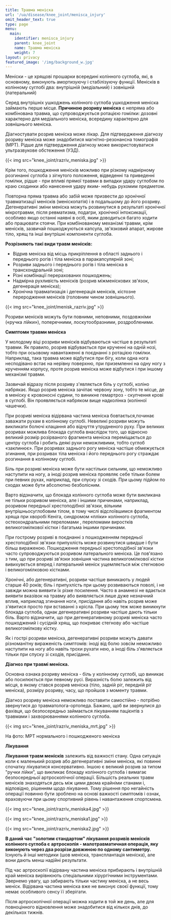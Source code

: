 ```yaml
---
title: Травма меніска
url: '/ua/disease/knee_joint/menisca_injury'
omit_header_text: true
type: page
menu:
  main:
    identifier: menisca_injury
    parent: knee_joint
    name: Травма меніска
    weight: 7
layout: privacy
featured_image: '/img/background_w.jpg'
---
```


Меніски - це хрящові прошарки всередині колінного суглоба, які, в основному, виконують амортизуючу і стабілізуючу
функції. Менісків в колінному суглобі два: внутрішній (медіальний) і зовнішній (латеральний)

Серед внутрішніх ушкоджень колінного суглоба ушкодження меніска займають перше місце. **Причиною розриву меніска** є
непряма або комбінована травма, що супроводжується ротацією гомілки: дозовні характерно для медіального меніска,
всередину характерно для зовнішнього меніска.

Діагностувати розрив меніска може лікар. Для підтвердження діагнозу розриву меніска може знадобитися магнітно-резонансна
томографія (МРТ). Рідше для підтвердження діагнозу може використовуватися ультразвукове обстеження (УЗД).

{{< img src="knee_joint/razriv_meniska.jpg" >}}

Крім того, пошкодження менісків можливо при різкому надмірному розгинанні суглоба з зігнутого положення, відведенні та
приведенні гомілки, рідше - при впливі прямої травми в випадки удару суглобом по краю сходинки або нанесення удару яким-
небудь рухомим предметом.

Повторна пряма травма або забій може призвести до хронічної травматизації менісків (меніскопатія) і в подальшому до його
розриву. Дегенеративні зміни меніска можуть розвинутися в результаті хронічної мікротравми, після ревматизма, подагри,
хронічної інтоксикації, особливо якщо останні наявні в осіб, яким доводиться багато ходити або працювати стоячи. При
комбінованому механізмі травми, крім менісків, зазвичай пошкоджуються капсула, зв'язковий апарат, жирове тіло, хрящ та
інші внутрішні компоненти суглоба.

**Розрізняють такі види травм менісків:** 
- Відрив меніска від місць прикріплення в області заднього і переднього рогів і тіла меніска в паракапсулярній зоні; 
- Розриви заднього і переднього рогів і тіла меніска в трансхондральній зоні; 
- Різні комбінації перерахованих пошкоджень; 
- Надмірна рухливість менісків (розрив міжменіскових зв'язок, дегенерація меніска); 
- Хронічна травматизація і дегенерація менісків, кістозне переродження менісків (головним чином зовнішнього).

{{< img src="knee_joint/menisk_razriv.jpg" >}}

Розриви менісків можуть бути повними, неповними, поздовжніми («ручка лійки»), поперечними, лоскутообразними,
роздробленими.

**Симптоми травми меніска**

У молодому віці розриви менісків відбуваються частіше в результаті травми. Як правило, розрив відбувається при крученні
на одній нозі, тобто при осьовому навантаженні в поєднанні з ротацією гомілки. Наприклад, така травма може відбутися при
бігу, коли одна нога несподівано встає на нерівну поверхню, при приземленні на одну ногу з крученням корпусу, проте
розрив меніска може відбутися і при іншому механізмі травми.

Зазвичай відразу після розриву з'являється біль у суглобі, коліно набрякає. Якщо розрив меніска зачіпає червону зону,
тобто те місце, де в меніску є кровоносні судини, то виникне гемартроз - скупчення крові в суглобі. Він проявляється
набряком вище надколінка (колінної чашечки).

При розриві меніска відірвана частина меніска бовтається,починає заважати рухам в колінному суглобі. Невеликі розриви
можуть викликати болючі клацання або відчуття утрудненого руху. При великих розривах можлива блокада суглоба внаслідок
того, що відносно великий розмір розірваного фрагмента меніска переміщається до центру суглоба і робить деякі рухи
неможливими, тобто суглоб «заклинює». При розривах заднього рогу меніска частіше обмежується згинання, при розривах тіла
меніска і його переднього рогу страждає розгинання в колінному суглобі.

Біль при розриві меніска може бути настільки сильним, що неможливо наступити на ногу, а іноді розрив меніска проявляє
себе тільки болем при певних рухах, наприклад, при спуску зі сходів. При цьому підйом по сходах може бути абсолютно
безболісним.

Варто відзначити, що блокада колінного суглоба може бути викликана не тільки розривом меніска, але і іншими причинами,
наприклад, розривом передньої хрестоподібної зв'язки, вільним внутрішньосуглобовим тілом, в тому числі відслоївшимся
фрагментом хряща при хворобі Кеніга, синдромом «пліки» колінного суглоба, остеохондральними переломами , переломами
виростків великогомілкової кістки і багатьма іншими причинами.

При гострому розриві в поєднанні з пошкодженням передньої хрестоподібної зв'язки припухлість може розвинутися швидше і
бути більш вираженою. Пошкодження передньої хрестоподібної зв'язки часто супроводжуються розривом латерального меніска.
Це пов'язано з тим, що при розриві зв'язки зовнішня частина великогомілкової кістки вивихувється вперед і латеральний
меніск ущемляється між стегновою і великогомілковою кістками.

Хронічні, або дегенеративні, розриви частіше виникають у людей старше 40 років; біль і припухлість при цьому
розвиваються поволі, і не завжди можна виявити їх різке посилення. Часто в анамнезі не вдається виявити вказівок на
травму або виявляється лише дуже незначний вплив, наприклад згинання ноги, присідання або навіть розрив може з'явитися
просто при вставанні з крісла. При цьому теж може виникнути блокада суглоба, однак дегенеративні розриви частіше дають
тільки біль. Варто відзначити, що при дегенеративному розриві меніска часто пошкоджений і сусідній хрящ, що покриває
стегнову або частіше великогомілкову кістку.

Як і гострі розриви меніска, дегенеративні розриви можуть давати різноманітну вираженість симптомів: іноді від болю
зовсім неможливо наступити на ногу або навіть трохи рухати нею, а іноді біль з'являється тільки при спуску зі сходів,
присіданні.

**Діагноз при травмі меніска.**

Основна ознака розриву меніска - біль у колінному суглобі, що виникає або посилюється при певному русі. Виразність болю
залежить від місця, в якому стався розрив меніска (тіло, задній ріг, передній ріг меніска), розміру розриву, часу, що
пройшов з моменту травми.

Діагноз розриву меніска неможливо поставити самостійно - потрібно звернутися до травматолога-ортопеда. Бажано, щоб ви
звернулися до фахівця, що безпосередньо займається лікуванням пацієнтів з травмами і захворюваннями колінного суглоба.

{{< img src="knee_joint/razriv_meniska_mrt.jpg" >}}

На фото: МРТ нормального і пошкодженого меніска

**Лікування**

**Лікування травм менісків** залежить від важкості стану. Одна ситуація коли є маленький розрив або дегенеративні зміни
меніска, які повинні спочатку лікуватися консервативно. Іншою є великий розрив за типом "ручки лійки", що викликає
блокаду колінного суглоба і вимагає безпосередньої артроскопічної операції. Більшість реальних травм менісків
знаходяться десь між цими двома крайніми станами і, відповідно, рішенням щодо лікування. Тому рішення про негайність
операції повинно бути зроблено на основі важкості симптомів і ознак, враховуючи при цьому спортивний рівень і
навантаження спортсмена.

{{< img src="knee_joint/razriv_meniska4.jpg" >}}

{{< img src="knee_joint/razriv_meniska1.jpg" >}}

{{< img src="knee_joint/razriv_meniska2.jpg" >}}

**В даний час "золотим стандартом" лікування розривів менісків колінного суглоба є артроскопія - малотравматичная
операція, яку виконують через два розрізи довжиною по одному сантиметру.** Існують й інші методики (шов меніска,
трансплантація меніска), але вони дають менш надійні результати.

Під час артроскопії відірвану частина меніска прибирають і внутрішній край меніска вирівнюють спеціальними хірургічними
інструментами. Звернемо увагу, що забирають тільки частину меніска, а не весь меніск. Відірвана частина меніска вже не
виконує своєї функції, тому немає особливого сенсу її зберігати.

Після артроскопічної операції можна ходити в той же день, але для повноцінного відновлення може знадобитися від кількох
днів, до декількох тижнів.
